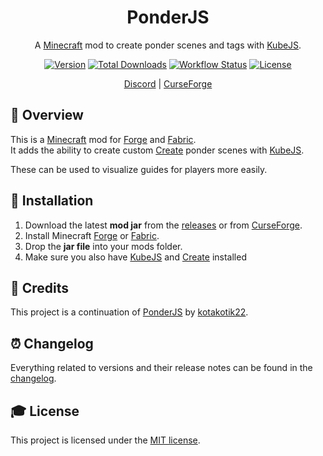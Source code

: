 <div align="center">
<h1>PonderJS</h1>

A [Minecraft] mod to create ponder scenes and tags with [KubeJS].

[![Version][version_badge]][version_link]
[![Total Downloads][total_downloads_badge]][curseforge]
[![Workflow Status][workflow_status_badge]][workflow_status_link]
[![License][license_badge]][license]

[Discord] | [CurseForge]

</div>

## **📑 Overview**
This is a [Minecraft] mod for [Forge] and [Fabric].<br>
It adds the ability to create custom [Create] ponder scenes with [KubeJS].

These can be used to visualize guides for players more easily.


## **🔧 Installation**
1. Download the latest **mod jar** from the [releases] or from [CurseForge].
2. Install Minecraft [Forge] or [Fabric].
3. Drop the **jar file** into your mods folder.
4. Make sure you also have [KubeJS] and [Create] installed


## **💚 Credits**
This project is a continuation of [PonderJS] by [kotakotik22].


## **⏰ Changelog**
Everything related to versions and their release notes can be found in the [changelog].


## **🎓 License**
This project is licensed under the [MIT license][license].


<!-- Badges -->
[version_badge]: https://img.shields.io/github/v/release/AlmostReliable/ponderjs-forge?include_prereleases&style=flat-square
[version_link]: https://github.com/AlmostReliable/ponderjs-forge/releases/latest
[total_downloads_badge]: http://cf.way2muchnoise.eu/full_622888.svg?badge_style=flat
[workflow_status_badge]: https://img.shields.io/github/workflow/status/AlmostReliable/ponderjs-forge/CI?style=flat-square
[workflow_status_link]: https://github.com/AlmostReliable/ponderjs-forge/actions
[license_badge]: https://img.shields.io/github/license/AlmostReliable/ponderjs-forge?style=flat-square

<!-- Links -->
[minecraft]: https://www.minecraft.net/
[kubejs]: https://www.curseforge.com/minecraft/mc-mods/kubejs
[discord]: https://discord.com/invite/ThFnwZCyYY
[curseforge]: https://www.curseforge.com/minecraft/mc-mods/ponder-for-kubejs
[create]: https://www.curseforge.com/minecraft/mc-mods/create
[forge]: http://files.minecraftforge.net/
[fabric]: https://fabricmc.net/
[ponderjs]: https://github.com/Create-Additions/Ponderjs
[kotakotik22]: https://github.com/kotakotik22
[releases]: https://github.com/AlmostReliable/ponderjs-forge/releases
[changelog]: CHANGELOG.md
[license]: LICENSE
